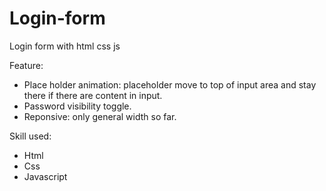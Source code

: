 # Login-form
Login form with html css js

Feature: 
- Place holder animation: placeholder move to top of input area and stay there if there are content in input.
- Password visibility toggle.
- Reponsive: only general width so far.

Skill used:
- Html
- Css
- Javascript
